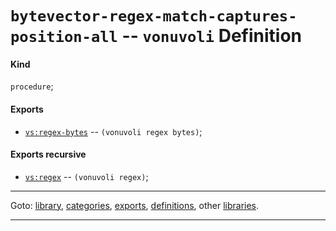 

<a id='definition__vonuvoli__bytevector-regex-match-captures-position-all'></a>

# `bytevector-regex-match-captures-position-all` -- `vonuvoli` Definition


<a id='definition__vonuvoli__bytevector-regex-match-captures-position-all__kind'></a>

#### Kind

`procedure`;


<a id='definition__vonuvoli__bytevector-regex-match-captures-position-all__exports'></a>

#### Exports

 * [`vs:regex-bytes`](../../vonuvoli/exports/vs_3a_regex-bytes.md#export__vonuvoli__vs_3a_regex-bytes) -- `(vonuvoli regex bytes)`;


<a id='definition__vonuvoli__bytevector-regex-match-captures-position-all__exports-recursive'></a>

#### Exports recursive

 * [`vs:regex`](../../vonuvoli/exports/vs_3a_regex.md#export__vonuvoli__vs_3a_regex) -- `(vonuvoli regex)`;

----

Goto: [library](../../vonuvoli/_index.md#library__vonuvoli), [categories](../../vonuvoli/categories/_index.md#toc__vonuvoli__categories), [exports](../../vonuvoli/exports/_index.md#toc__vonuvoli__exports), [definitions](../../vonuvoli/definitions/_index.md#toc__vonuvoli__definitions), other [libraries](../../_libraries.md#toc__libraries).

----

